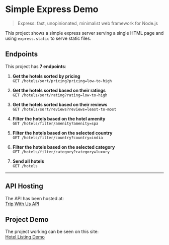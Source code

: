 # Simple Express Demo

> Express: fast, unopinionated, minimalist web framework for Node.js

This project shows a simple express server serving a single HTML page and using `express.static` to serve static files.

## Endpoints

This project has **7 endpoints**:

1. **Get the hotels sorted by pricing**  
   `GET /hotels/sort/pricing?pricing=low-to-high`

2. **Get the hotels sorted based on their ratings**  
   `GET /hotels/sort/rating?rating=low-to-high`

3. **Get the hotels sorted based on their reviews**  
   `GET /hotels/sort/reviews?reviews=least-to-most`

4. **Filter the hotels based on the hotel amenity**  
   `GET /hotels/filter/amenity?amenity=spa`

5. **Filter the hotels based on the selected country**  
   `GET /hotels/filter/country?country=india`

6. **Filter the hotels based on the selected category**  
   `GET /hotels/filter/category?category=luxury`

7. **Send all hotels**  
   `GET /hotels`

---
## API Hosting

The API has been hosted at:  
[Trip With Us API](https://trip-with-us-api-4ran.vercel.app/)


## Project Demo

The project working can be seen on this site:  
[Hotel Listing Demo](https://bd2-hotel-listing.vercel.app/)
